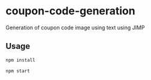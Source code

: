 # coupon-code-generation
Generation of coupon code image using text using JIMP

## Usage

```bash
npm install
```
```bash
npm start
```
